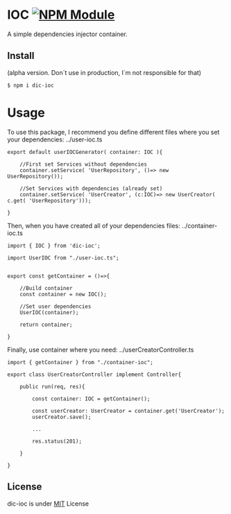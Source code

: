 # IOC [![NPM Module](https://img.shields.io/badge/npm-0.1.1-red)](https://www.npmjs.com/package/dic-ioc)

A simple dependencies injector container.

## Install

(alpha version. Don´t use in production, I´m not responsible for that)

```
$ npm i dic-ioc
```

# Usage

To use this package, I recommend you define different files where you set your dependencies:
../user-ioc.ts

```
export default userIOCGenerator( container: IOC ){

    //First set Services without dependencies
    container.setService( 'UserRepository', ()=> new UserRepository());

    //Set Services with dependencies (already set)
    container.setService( 'UserCreator', (c:IOC)=> new UserCreator( c.get( 'UserRepository')));

}
```

Then, when you have created all of your dependencies files:
../container-ioc.ts

```
import { IOC } from 'dic-ioc';

import UserIOC from "./user-ioc.ts";


export const getContainer = ()=>{

    //Build container
    const container = new IOC();

    //Set user dependencies
    UserIOC(container);

    return container;

}
```

Finally, use container where you need:
../userCreatorController.ts

```
import { getContainer } from "./container-ioc";

export class UserCreatorController implement Controller{

    public run(req, res){

        const container: IOC = getContainer();

        const userCreator: UserCreator = container.get('UserCreator');
        userCreator.save();

        ...

        res.status(201);

    }

}
```

## License

dic-ioc is under [MIT](https://en.wikipedia.org/wiki/MIT_License) License
